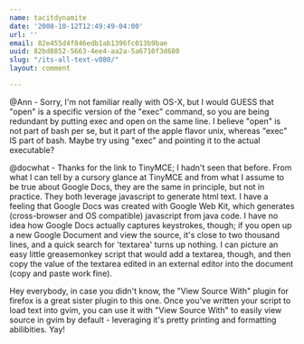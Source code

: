 ```yaml
---
name: tacitdynamite
date: '2008-10-12T12:49:49-04:00'
url: ''
email: 82e455d4f846edb1ab1396fc013b9bae
uuid: 82bd8852-5663-4ee4-aa2a-5a6710f3d680
slug: "/its-all-text-v080/"
layout: comment

---
```


@Ann - Sorry, I'm not familiar really with OS-X, but I would GUESS that "open" is a specific version of the "exec" command, so you are being redundant by putting exec and open on the same line.   I believe "open" is not part of bash per se, but it part of the apple flavor unix, whereas "exec" IS part of bash.  Maybe try using "exec" and pointing it to the actual executable?  

@docwhat - Thanks for the link to TinyMCE; I hadn't seen that before.  From what I can tell by a cursory glance at TinyMCE and from what I assume to be true about Google Docs, they are the same in principle, but not in practice.  They both leverage javascript to generate html text.  I have a feeling that Google Docs was created with Google Web Kit, which generates (cross-browser and OS compatible) javascript from java code.  I have no idea how Google Docs actually captures keystrokes, though; if you open up a new Google Document and view the source, it's close to two thousand lines, and a quick search for 'textarea' turns up nothing.  I can picture an easy little greasemonkey script that would add a textarea, though, and then copy the value of the textarea edited in an external editor into the document (copy and paste work fine).  

Hey everybody, in case you didn't know, the "View Source With" plugin for firefox is a great sister plugin to this one.  Once you've written your script to load text into gvim, you can use it with "View Source With" to easily view source in gvim by default - leveraging it's pretty printing and formatting abilibities.  Yay!
